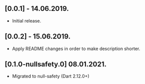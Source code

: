 ## [0.0.1] - 14.06.2019.

* Initial release.

## [0.0.2] - 15.06.2019.

* Apply README changes in order to make description shorter.

## [0.1.0-nullsafety.0] 08.01.2021.

* Migrated to null-safety (Dart 2.12.0+)